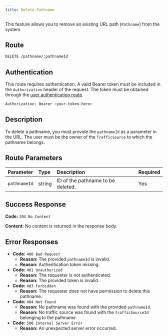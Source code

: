 ```yaml
---
title: Delete Pathname
---
```


This feature allows you to remove an existing URL path (`Pathname`) from the system.

## Route

```bash
DELETE /pathname/:pathnameId
```

## Authentication

This route requires authentication. A valid Bearer token must be included in the `Authorization` header of the request. The token must be obtained through the [user authentication route](/api/user/authuser/).

```bash
Authorization: Bearer <your-token-here>
```

## Description

To delete a pathname, you must provide the `pathnameId` as a parameter in the URL. The user must be the owner of the `TrafficSource` to which the pathname belongs.

## Route Parameters

| Parameter    | Type   | Description                       | Required |
| :----------- | :----- | :-------------------------------- | :------- |
| `pathnameId` | string | ID of the pathname to be deleted. | Yes      |

## Success Response

**Code:** `204 No Content`

**Content:** No content is returned in the response body.

## Error Responses

- **Code:** `400 Bad Request`
  - **Reason:** The provided `pathnameId` is invalid.
  - **Reason:** Authentication token missing.
- **Code:** `401 Unauthorized`
  - **Reason:** The requester is not authenticated.
  - **Reason:** The provided token is invalid.
- **Code:** `403 Forbidden`
  - **Reason:** The requester does not have permission to delete this pathname.
- **Code:** `404 Not Found`
  - **Reason:** No pathname was found with the provided `pathnameId`.
  - **Reason:** No traffic source was found with the `trafficSourceId` belonging to the pathname.
- **Code:** `500 Internal Server Error`
  - **Reason:** An unexpected server error occurred.

